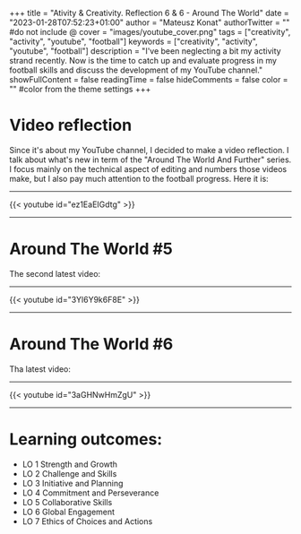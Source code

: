 +++
title = "Ativity & Creativity. Reflection 6 & 6 - Around The World"
date = "2023-01-28T07:52:23+01:00"
author = "Mateusz Konat"
authorTwitter = "" #do not include @
cover = "images/youtube_cover.png"
tags = ["creativity", "activity", "youtube", "football"]
keywords = ["creativity", "activity", "youtube", "football"]
description = "I've been neglecting a bit my activity strand recently. Now is the time to catch up and evaluate progress in my football skills and discuss the development of my YouTube channel."
showFullContent = false
readingTime = false
hideComments = false
color = "" #color from the theme settings
+++

# Video reflection
Since it's about my YouTube channel, I decided to make a video reflection. I talk about what's new in term of the "Around The World And Further" series. I focus mainly on the technical aspect of editing and numbers those videos make, but I also pay much attention to the football progress. Here it is:
***
{{< youtube id="ez1EaEIGdtg" >}}
***

# Around The World #5
The second latest video:
***
{{< youtube id="3Yl6Y9k6F8E" >}}
***

# Around The World #6
Tha latest video:
***
{{< youtube id="3aGHNwHmZgU" >}}
***

# Learning outcomes:
- LO 1 Strength and Growth
- LO 2 Challenge and Skills
- LO 3 Initiative and Planning
- LO 4 Commitment and Perseverance
- LO 5 Collaborative Skills
- LO 6 Global Engagement
- LO 7 Ethics of Choices and Actions

